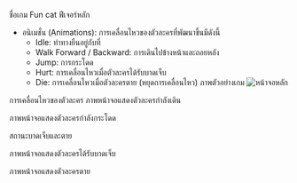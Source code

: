 ชื่อเกม Fun cat
ฟีเจอร์หลัก 
  - อนิเมชั่น (Animations): การเคลื่อนไหวของตัวละครที่พัฒนาขึ้นมีดังนี้
      - Idle: ท่าทางยืนอยู่กับที่
      - Walk Forward / Backward: การเดินไปข้างหน้าและถอยหลัง
      - Jump: การกระโดด
      - Hurt: การเคลื่อนไหวเมื่อตัวละครได้รับบาดเจ็บ
      - Die: การเคลื่อนไหวเมื่อตัวละครตาย (หยุดการเคลื่อนไหว)
ภาพตัวอย่างเกม
![หน้าจอหลัก](screenshot.png)

การเคลื่อนไหวของตัวละคร
ภาพหน้าจอแสดงตัวละครกำลังเดิน

ภาพหน้าจอแสดงตัวละครกำลังกระโดด

สถานะบาดเจ็บและตาย

ภาพหน้าจอแสดงตัวละครได้รับบาดเจ็บ

ภาพหน้าจอแสดงตัวละครตาย
